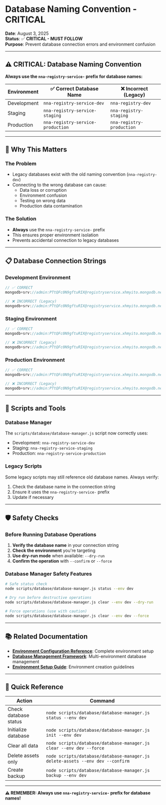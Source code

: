 # Database Naming Convention - CRITICAL

**Date**: August 3, 2025  
**Status**: ✅ **CRITICAL - MUST FOLLOW**  
**Purpose**: Prevent database connection errors and environment confusion

---

## ⚠️ **CRITICAL: Database Naming Convention**

**Always use the `nna-registry-service-` prefix for database names:**

| Environment | ✅ Correct Database Name | ❌ Incorrect (Legacy) |
|-------------|-------------------------|----------------------|
| Development | `nna-registry-service-dev` | `nna-registry-dev` |
| Staging | `nna-registry-service-staging` | `nna-registry-staging` |
| Production | `nna-registry-service-production` | `nna-registry-production` |

---

## 🚨 **Why This Matters**

### **The Problem**
- Legacy databases exist with the old naming convention (`nna-registry-dev`)
- Connecting to the wrong database can cause:
  - Data loss or corruption
  - Environment confusion
  - Testing on wrong data
  - Production data contamination

### **The Solution**
- **Always** use the `nna-registry-service-` prefix
- This ensures proper environment isolation
- Prevents accidental connection to legacy databases

---

## 📋 **Database Connection Strings**

### **Development Environment**
```javascript
// ✅ CORRECT
mongodb+srv://admin:PTtQFc0N9gftuRIX@registryservice.xhmyito.mongodb.net/nna-registry-service-dev?retryWrites=true&w=majority&appName=registryService

// ❌ INCORRECT (Legacy)
mongodb+srv://admin:PTtQFc0N9gftuRIX@registryservice.xhmyito.mongodb.net/nna-registry-dev?retryWrites=true&w=majority&appName=registryService
```

### **Staging Environment**
```javascript
// ✅ CORRECT
mongodb+srv://admin:PTtQFc0N9gftuRIX@registryservice.xhmyito.mongodb.net/nna-registry-service-staging?retryWrites=true&w=majority&appName=registryService

// ❌ INCORRECT (Legacy)
mongodb+srv://admin:PTtQFc0N9gftuRIX@registryservice.xhmyito.mongodb.net/nna-registry-staging?retryWrites=true&w=majority&appName=registryService
```

### **Production Environment**
```javascript
// ✅ CORRECT
mongodb+srv://admin:PTtQFc0N9gftuRIX@registryservice.xhmyito.mongodb.net/nna-registry-service-production?retryWrites=true&w=majority&appName=registryService

// ❌ INCORRECT (Legacy)
mongodb+srv://admin:PTtQFc0N9gftuRIX@registryservice.xhmyito.mongodb.net/nna-registry-production?retryWrites=true&w=majority&appName=registryService
```

---

## 🔧 **Scripts and Tools**

### **Database Manager**
The `scripts/database/database-manager.js` script now correctly uses:
- Development: `nna-registry-service-dev`
- Staging: `nna-registry-service-staging`
- Production: `nna-registry-service-production`

### **Legacy Scripts**
Some legacy scripts may still reference old database names. Always verify:
1. Check the database name in the connection string
2. Ensure it uses the `nna-registry-service-` prefix
3. Update if necessary

---

## 🛡️ **Safety Checks**

### **Before Running Database Operations**
1. **Verify the database name** in your connection string
2. **Check the environment** you're targeting
3. **Use dry-run mode** when available: `--dry-run`
4. **Confirm the operation** with `--confirm` or `--force`

### **Database Manager Safety Features**
```bash
# Safe status check
node scripts/database/database-manager.js status --env dev

# Dry run before destructive operations
node scripts/database/database-manager.js clear --env dev --dry-run

# Force operations (use with caution)
node scripts/database/database-manager.js clear --env dev --force
```

---

## 📚 **Related Documentation**

- **[Environment Configuration Reference](docs/architecture/ENVIRONMENT_CONFIGURATION_REFERENCE.md)**: Complete environment setup
- **[Database Management Framework](docs/frameworks/DATABASE_MANAGEMENT_FRAMEWORK.md)**: Multi-environment database management
- **[Environment Setup Guide](docs/environments/environment_setup_guide.md)**: Environment creation guidelines

---

## 🎯 **Quick Reference**

| Action | Command |
|--------|---------|
| Check database status | `node scripts/database/database-manager.js status --env dev` |
| Initialize database | `node scripts/database/database-manager.js init --env dev` |
| Clear all data | `node scripts/database/database-manager.js clear --env dev --force` |
| Delete assets only | `node scripts/database/database-manager.js delete-assets --env dev --confirm` |
| Create backup | `node scripts/database/database-manager.js backup --env dev` |

---

**⚠️ REMEMBER: Always use `nna-registry-service-` prefix for database names!** 